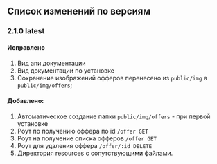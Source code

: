 ## Список изменений по версиям


### 2.1.0 latest
#### Исправлено
 1. Вид апи документации
 2. Вид документации по установке
 3. Сохранение изображений офферов перенесено из `public/img` в `public/img/offers`;
#### Добавлено:
1. Автоматическое создание папки `public/img/offers` - при первой установке
2. Роут по получению оффера по id `/offer GET`
3. Роут на получение списка офферов `/offer GET`
4. Роут для удаления оффера `/offer/:id DELETE`
5. Директория resources с сопутствующими файлами.
